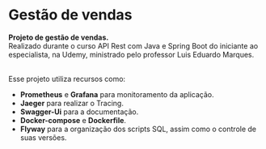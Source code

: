 # Gestão de vendas
<b>Projeto de gestão de vendas. </b></br>
Realizado durante o curso API Rest com Java e Spring Boot do iniciante ao especialista, na Udemy, ministrado pelo professor Luis Eduardo Marques.</br></br>

Esse projeto utiliza recursos como:</br>
- <b>Prometheus</b> e <b>Grafana</b> para monitoramento da aplicação.</br>
- <b>Jaeger</b> para realizar o Tracing.</br>
- <b>Swagger-Ui</b> para a documentação.</br>
- <b>Docker-compose</b> e <b>Dockerfile</b>.</br>
- <b>Flyway</b> para a organização dos scripts SQL, assim como o controle de suas versões.</br></br>
